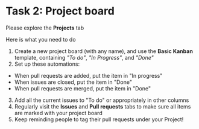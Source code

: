 # Task 2: Project board

Please explore the **Projects** tab

Here is what you need to do
1. Create a new project board (with any name), and use the **Basic Kanban** template, containing *"To do"*, *"In Progress"*, and *"Done"*
2. Set up these automations:
- When pull requests are added, put the item in "In progress"
- When issues are closed, put the item in "Done"
- When pull requests are merged, put the item in "Done"
3. Add all the current issues to "To do" or appropriately in other columns
4. Regularly visit the **Issues** and **Pull requests** tabs to make sure all items are marked with your project board
5. Keep reminding people to tag their pull requests under your Project!
